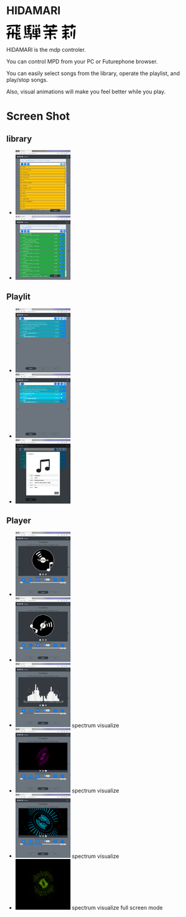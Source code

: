 # HIDAMARI 

<img src="hidamari.png" >

HIDAMARI is the mdp controler.

You can control MPD from your PC or Futurephone browser.

You can easily select songs from the library, operate the playlist, and play/stop songs.

Also, visual animations will make you feel better while you play.

# Screen Shot

## library


 - <img src="screenshot/001.png" width="30%" >
 - <img src="screenshot/002.png" width="30%" >


## Playlit


 - <img src="screenshot/003.png" width="30%" >
 - <img src="screenshot/004.png" width="30%" >
 - <img src="screenshot/005.png" width="30%" >
 
 
 ## Player


 - <img src="screenshot/006.png" width="30%" >
 - <img src="screenshot/007.png" width="30%" >
 - <img src="screenshot/008.png" width="30%" > spectrum visualize
 - <img src="screenshot/009.png" width="30%" > spectrum visualize
 - <img src="screenshot/010.png" width="30%" > spectrum visualize
 - <img src="screenshot/011.png" width="30%" > spectrum visualize full screen mode
 
 
 
